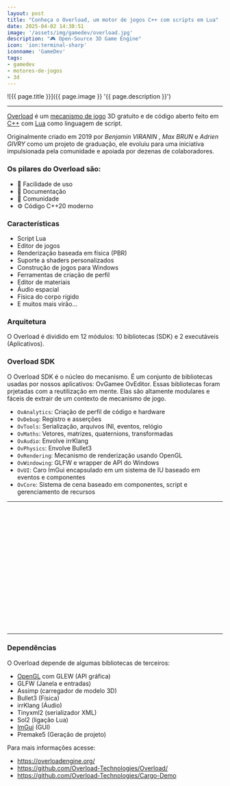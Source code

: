```yaml
---
layout: post
title: "Conheça o Overload, um motor de jogos C++ com scripts em Lua"
date: 2025-04-02 14:30:51
image: '/assets/img/gamedev/overload.jpg'
description: "🎮 Open-Source 3D Game Engine"
icon: 'ion:terminal-sharp'
iconname: 'GameDev'
tags:
- gamedev
- motores-de-jogos
- 3d
---
```


![{{ page.title }}]({{ page.image }} '{{ page.description }}')

---

[Overload](https://overloadengine.org/) é um [mecanismo de jogo](https://terminalroot.com.br/tags#gamedev) 3D gratuito e de código aberto feito em [C++](https://terminalroot.com.br/tags#cpp) com [Lua](https://terminalroot.com.br/tags#lua) como linguagem de script.

Originalmente criado em 2019 por *Benjamin VIRANIN* , *Max BRUN* e *Adrien GIVRY* como um projeto de graduação, ele evoluiu para uma iniciativa impulsionada pela comunidade e apoiada por dezenas de colaboradores.

### Os pilares do Overload são:
+ 🐣 Facilidade de uso
+ 📄 Documentação
+ 🤝 Comunidade
+ ⚙️ Código C++20 moderno

### Características
+ Script Lua
+ Editor de jogos
+ Renderização baseada em física (PBR)
+ Suporte a shaders personalizados
+ Construção de jogos para Windows
+ Ferramentas de criação de perfil
+ Editor de materiais
+ Áudio espacial
+ Física do corpo rígido
+ E muitos mais virão...

### Arquitetura
O Overload é dividido em 12 módulos: 10 bibliotecas (SDK) e 2 executáveis (Aplicativos).

### Overload SDK
O Overload SDK é o núcleo do mecanismo. É um conjunto de bibliotecas usadas por nossos aplicativos: OvGamee OvEditor. Essas bibliotecas foram prjetadas com a reutilização em mente. Elas são altamente modulares e fáceis de extrair de um contexto de mecanismo de jogo.

+ `OvAnalytics`: Criação de perfil de código e hardware
+ `OvDebug`: Registro e asserções
+ `OvTools`: Serialização, arquivos INI, eventos, relógio
+ `OvMaths`: Vetores, matrizes, quaternions, transformadas
+ `OvAudio`: Envolve irrKlang
+ `OvPhysics`: Envolve Bullet3
+ `OvRendering`: Mecanismo de renderização usando OpenGL
+ `OvWindowing`: GLFW e wrapper de API do Windows
+ `OvUI`: Caro ImGui encapsulado em um sistema de IU baseado em eventos e componentes
+ `OvCore`: Sistema de cena baseado em componentes, script e gerenciamento de recursos

---

<!-- SQUARE - GAMES ROOT -->
<script async src="//pagead2.googlesyndication.com/pagead/js/adsbygoogle.js"></script>
<ins class="adsbygoogle"
style="display:inline-block;width:336px;height:280px"
data-ad-client="ca-pub-2838251107855362"
data-ad-slot="5351066970"></ins>
<script>
(adsbygoogle = window.adsbygoogle || []).push({});
</script>

---

### Dependências
O Overload depende de algumas bibliotecas de terceiros:
+ [OpenGL](https://terminalroot.com.br/tags#opengl) com GLEW (API gráfica)
+ GLFW (Janela e entradas)
+ Assimp (carregador de modelo 3D)
+ Bullet3 (Física)
+ irrKlang (Áudio)
+ Tinyxml2 (serializador XML)
+ Sol2 (ligação Lua)
+ [ImGui](https://terminalroot.com.br/tags#imgui) (GUI)
+ Premake5 (Geração de projeto)

Para mais informações acesse:
+ <https://overloadengine.org/>
+ <https://github.com/Overload-Technologies/Overload/>
+ <https://github.com/Overload-Technologies/Cargo-Demo>


